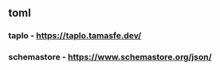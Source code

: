 ## toml

### taplo - https://taplo.tamasfe.dev/

### schemastore - https://www.schemastore.org/json/
